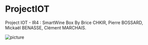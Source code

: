 # ProjectIOT
Project IOT - IR4 : SmartWine Box 
By Brice CHKIR, Pierre BOSSARD, Mickaël BENASSE, Clément MARCHAIS. 

![picture](screen%project/smartwinebox.JPG)

